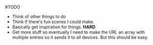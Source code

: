 #TODO

- Think of other things to do
- Think if there's fun scenes I could make.
- Basically get inspiration for things. **HARD**
- Get more stuff so eventually I need to make the URL an array with multiple entries so it sends it to all devices. But this should be easy.
